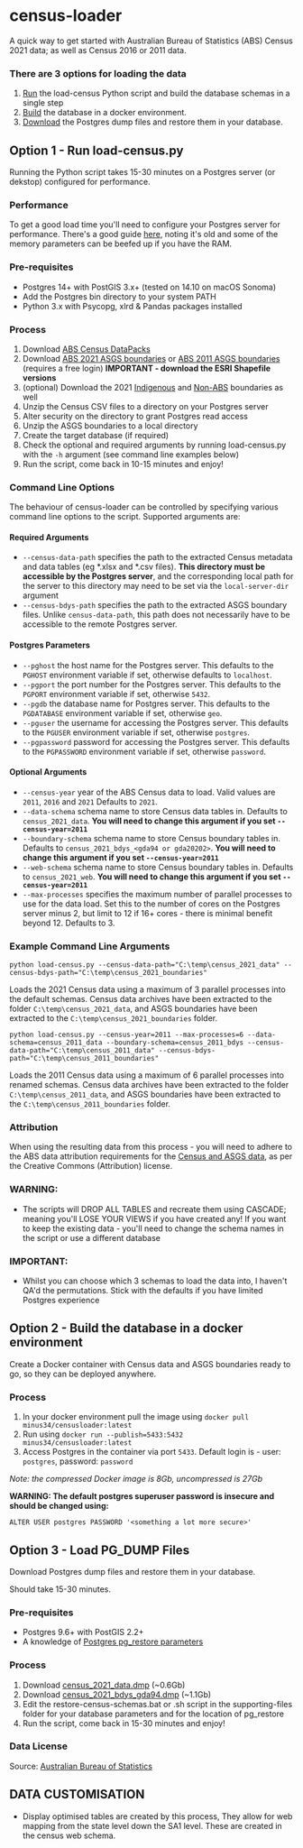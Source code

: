 # census-loader
A quick way to get started with Australian Bureau of Statistics (ABS) Census 2021 data; as well as Census 2016 or 2011 data.

### There are 3 options for loading the data
1. [Run](https://github.com/minus34/census-loader#option-1---run-loadcensuspy) the load-census Python script and build the database schemas in a single step
2. [Build](https://github.com/minus34/census-loader#option-2---build-the-database-in-a-docker-environment) the database in a docker environment.
3. [Download](https://github.com/minus34/census-loader#option-3---load-pg_dump-files) the Postgres dump files and restore them in your database.

## Option 1 - Run load-census.py
Running the Python script takes 15-30 minutes on a Postgres server (or dekstop) configured for performance.

### Performance
To get a good load time you'll need to configure your Postgres server for performance. There's a good guide [here](https://revenant.ca/www/postgis/workshop/tuning.html), noting it's old and some of the memory parameters can be beefed up if you have the RAM.

### Pre-requisites
- Postgres 14+ with PostGIS 3.x+ (tested on 14.10 on macOS Sonoma)
- Add the Postgres bin directory to your system PATH
- Python 3.x with Psycopg, xlrd & Pandas packages installed

### Process
1. Download [ABS Census DataPacks](https://datapacks.censusdata.abs.gov.au/datapacks/)
2. Download [ABS 2021 ASGS boundaries](https://www.abs.gov.au/ausstats/abs@.nsf/mf/1270.0.55.001) or [ABS 2011 ASGS boundaries](https://www.abs.gov.au/websitedbs/censushome.nsf/home/datapacks) (requires a free login) **IMPORTANT - download the ESRI Shapefile versions**
3. (optional) Download the 2021 [Indigenous](https://www.abs.gov.au/ausstats/abs@.nsf/mf/1270.0.55.002) and [Non-ABS](https://www.abs.gov.au/ausstats/abs@.nsf/mf/1270.0.55.003) boundaries as well
4. Unzip the Census CSV files to a directory on your Postgres server
5. Alter security on the directory to grant Postgres read access
6. Unzip the ASGS boundaries to a local directory
7. Create the target database (if required)
8. Check the optional and required arguments by running load-census.py with the `-h` argument (see command line examples below)
9. Run the script, come back in 10-15 minutes and enjoy!

### Command Line Options
The behaviour of census-loader can be controlled by specifying various command line options to the script. Supported arguments are:

#### Required Arguments
* `--census-data-path` specifies the path to the extracted Census metadata and data tables (eg *.xlsx and *.csv files). __This directory must be accessible by the Postgres server__, and the corresponding local path for the server to this directory may need to be set via the `local-server-dir` argument
* `--census-bdys-path` specifies the path to the extracted ASGS boundary files. Unlike `census-data-path`, this path does not necessarily have to be accessible to the remote Postgres server.

#### Postgres Parameters
* `--pghost` the host name for the Postgres server. This defaults to the `PGHOST` environment variable if set, otherwise defaults to `localhost`.
* `--pgport` the port number for the Postgres server. This defaults to the `PGPORT` environment variable if set, otherwise `5432`.
* `--pgdb` the database name for Postgres server. This defaults to the `PGDATABASE` environment variable if set, otherwise `geo`.
* `--pguser` the username for accessing the Postgres server. This defaults to the `PGUSER` environment variable if set, otherwise `postgres`.
* `--pgpassword` password for accessing the Postgres server. This defaults to the `PGPASSWORD` environment variable if set, otherwise `password`.

#### Optional Arguments
* `--census-year` year of the ABS Census data to load. Valid values are `2011`, `2016` and `2021` Defaults to `2021`.
* `--data-schema` schema name to store Census data tables in. Defaults to `census_2021_data`. **You will need to change this argument if you set `--census-year=2011`**
* `--boundary-schema` schema name to store Census boundary tables in. Defaults to `census_2021_bdys_<gda94 or gda20202>`. **You will need to change this argument if you set `--census-year=2011`**
* `--web-schema` schema name to store Census boundary tables in. Defaults to `census_2021_web`. **You will need to change this argument if you set `--census-year=2011`**
* `--max-processes` specifies the maximum number of parallel processes to use for the data load. Set this to the number of cores on the Postgres server minus 2, but limit to 12 if 16+ cores - there is minimal benefit beyond 12. Defaults to 3.

### Example Command Line Arguments
`python load-census.py --census-data-path="C:\temp\census_2021_data" --census-bdys-path="C:\temp\census_2021_boundaries"`

Loads the 2021 Census data using a maximum of 3 parallel processes into the default schemas. Census data archives have been extracted to the folder `C:\temp\census_2021_data`, and ASGS boundaries have been extracted to the `C:\temp\census_2021_boundaries` folder.

`python load-census.py --census-year=2011 --max-processes=6 --data-schema=census_2011_data --boundary-schema=census_2011_bdys --census-data-path="C:\temp\census_2011_data" --census-bdys-path="C:\temp\census_2011_boundaries"`

Loads the 2011 Census data using a maximum of 6 parallel processes into renamed schemas. Census data archives have been extracted to the folder `C:\temp\census_2011_data`, and ASGS boundaries have been extracted to the `C:\temp\census_2011_boundaries` folder.

### Attribution
When using the resulting data from this process - you will need to adhere to the ABS data attribution requirements for the [Census and ASGS data](https://www.abs.gov.au/websitedbs/d3310114.nsf/Home/Attributing+ABS+Material), as per the Creative Commons (Attribution) license.

### WARNING:
- The scripts will DROP ALL TABLES and recreate them using CASCADE; meaning you'll LOSE YOUR VIEWS if you have created any! If you want to keep the existing data - you'll need to change the schema names in the script or use a different database

### IMPORTANT:
- Whilst you can choose which 3 schemas to load the data into, I haven't QA'd the permutations. Stick with the defaults if you have limited Postgres experience 

## Option 2 - Build the database in a docker environment

Create a Docker container with Census data and ASGS boundaries ready to go, so they can be deployed anywhere.

### Process
1. In your docker environment pull the image using `docker pull minus34/censusloader:latest`
2. Run using `docker run --publish=5433:5432 minus34/censusloader:latest`
3. Access Postgres in the container via port `5433`. Default login is - user: `postgres`, password: `password`

*Note: the compressed Docker image is 8Gb, uncompressed is 27Gb*

**WARNING: The default postgres superuser password is insecure and should be changed using:**

`ALTER USER postgres PASSWORD '<something a lot more secure>'`

## Option 3 - Load PG_DUMP Files
Download Postgres dump files and restore them in your database.

Should take 15-30 minutes.

### Pre-requisites
- Postgres 9.6+ with PostGIS 2.2+
- A knowledge of [Postgres pg_restore parameters](https://www.postgresql.org/docs/9.6/static/app-pgrestore.html)

### Process
1. Download [census_2021_data.dmp](https://minus34.com/opendata/census-2021/census_2021_data.dmp) (~0.6Gb)
2. Download [census_2021_bdys_gda94.dmp](https://minus34.com/opendata/census-2021/census_2021_bdys_gda94.dmp) (~1.1Gb)
3. Edit the restore-census-schemas.bat or .sh script in the supporting-files folder for your database parameters and for the location of pg_restore
4. Run the script, come back in 15-30 minutes and enjoy!

### Data License

Source: [Australian Bureau of Statistics](https://www.abs.gov.au/websitedbs/d3310114.nsf/Home/Attributing+ABS+Material)

## DATA CUSTOMISATION

- Display optimised tables are created by this process, They allow for web mapping from the state level down the SA1 level. These are created in the census web schema.

